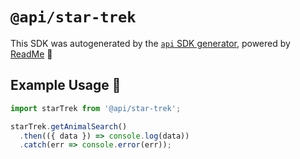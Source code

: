 # `@api/star-trek`

This SDK was autogenerated by the [`api` SDK generator](https://api.readme.dev), powered by [ReadMe](https://readme.com) 🦉

## Example Usage 🚀

```js
import starTrek from '@api/star-trek';

starTrek.getAnimalSearch()
  .then(({ data }) => console.log(data))
  .catch(err => console.error(err));
```

<!---

Here's some additional info about the generated SDK:

`api` version: <<package version>>
Generated at 2023-10-25T00:00:00.000Z

--->
